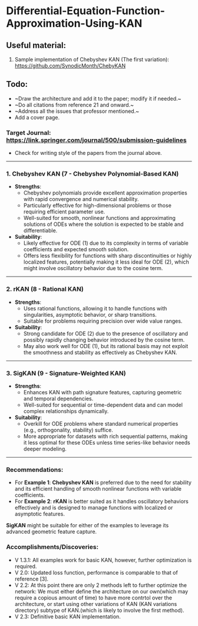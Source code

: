 # Differential-Equation-Function-Approximation-Using-KAN
 

## Useful material: 
1. Sample implementation of Chebyshev KAN (The first variation): https://github.com/SynodicMonth/ChebyKAN


## Todo:

- ~Draw the architecture and add it to the paper; modify it if needed.~ 
- ~Do all citations from reference 21 and onward.~
- ~Address all the issues that professor mentioned.~
- Add a cover page.

### Target Journal: https://link.springer.com/journal/500/submission-guidelines 
- Check for writing style of the papers from the journal above.
---

### 1. **Chebyshev KAN (7 - Chebyshev Polynomial-Based KAN)**
- **Strengths**: 
  - Chebyshev polynomials provide excellent approximation properties with rapid convergence and numerical stability. 
  - Particularly effective for high-dimensional problems or those requiring efficient parameter use.
  - Well-suited for smooth, nonlinear functions and approximating solutions of ODEs where the solution is expected to be stable and differentiable.
- **Suitability**:
  - Likely effective for ODE (1) due to its complexity in terms of variable coefficients and expected smooth solution.
  - Offers less flexibility for functions with sharp discontinuities or highly localized features, potentially making it less ideal for ODE (2), which might involve oscillatory behavior due to the cosine term.

---

### 2. **rKAN (8 - Rational KAN)**
- **Strengths**:
  - Uses rational functions, allowing it to handle functions with singularities, asymptotic behavior, or sharp transitions.
  - Suitable for problems requiring precision over wide value ranges.
- **Suitability**:
  - Strong candidate for ODE (2) due to the presence of oscillatory and possibly rapidly changing behavior introduced by the cosine term.
  - May also work well for ODE (1), but its rational basis may not exploit the smoothness and stability as effectively as Chebyshev KAN.

---

### 3. **SigKAN (9 - Signature-Weighted KAN)**
- **Strengths**:
  - Enhances KAN with path signature features, capturing geometric and temporal dependencies.
  - Well-suited for sequential or time-dependent data and can model complex relationships dynamically.
- **Suitability**:
  - Overkill for ODE problems where standard numerical properties (e.g., orthogonality, stability) suffice.
  - More appropriate for datasets with rich sequential patterns, making it less optimal for these ODEs unless time series-like behavior needs deeper modeling.

---

### Recommendations:
- For **Example 1**: **Chebyshev KAN** is preferred due to the need for stability and its efficient handling of smooth nonlinear functions with variable coefficients.
- For **Example 2**: **rKAN** is better suited as it handles oscillatory behaviors effectively and is designed to manage functions with localized or asymptotic features.

**SigKAN** might be suitable for either of the examples to leverage its advanced geometric feature capture.

### Accomplishments/Discoveries:
- V 1.3.1: All examples work for basic KAN, however, further optimization is required.
- V 2.0: Updated loss function, performance is comparable to that of reference [3].
- V 2.2: At this point there are only 2 methods left to further optimize the network: We must either define the architecture on our own(which may require a copious amount of time) to have more contrtol over the architecture, or start using other variations of KAN (KAN variations directory) subtype of KAN.(which is likely to involve the first method).
- V 2.3: Definitive basic KAN implementation.
